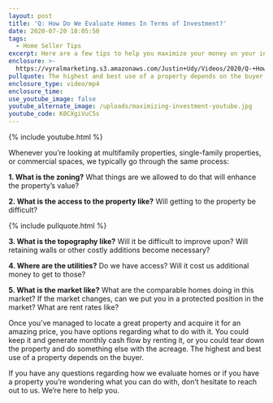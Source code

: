 ```yaml
---
layout: post
title: 'Q: How Do We Evaluate Homes In Terms of Investment?'
date: 2020-07-20 18:05:50
tags:
  - Home Seller Tips
excerpt: Here are a few tips to help you maximize your money on your investment.
enclosure: >-
  https://vyralmarketing.s3.amazonaws.com/Justin+Udy/Videos/2020/Q-+How+Do+We+Evaluate+Homes+In+Terms+of+Investment_.mp4
pullquote: The highest and best use of a property depends on the buyer.
enclosure_type: video/mp4
enclosure_time:
use_youtube_image: false
youtube_alternate_image: /uploads/maximizing-investment-youtube.jpg
youtube_code: K0CXgiVuC5s
---
```


{% include youtube.html %}

Whenever you’re looking at multifamily properties, single-family properties, or commercial spaces, we typically go through the same process:

**1\. What is the zoning?** What things are we allowed to do that will enhance the property’s value?

**2\. What is the access to the property like?** Will getting to the property be difficult?

{% include pullquote.html %}

**3\. What is the topography like?** Will it be difficult to improve upon? Will retaining walls or other costly additions become necessary?

**4\. Where are the utilities?** Do we have access? Will it cost us additional money to get to those?&nbsp;

**5\. What is the market like?** What are the comparable homes doing in this market? If the market changes, can we put you in a protected position in the market? What are rent rates like?

Once you’ve managed to locate a great property and acquire it for an amazing price, you have options regarding what to do with it. You could keep it and generate monthly cash flow by renting it, or you could tear down the property and do something else with the acreage. The highest and best use of a property depends on the buyer.

If you have any questions regarding how we evaluate homes or if you have a property you’re wondering what you can do with, don’t hesitate to reach out to us. We’re here to help you.